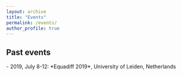 ```yaml
---
layout: archive
title: "Events"
permalink: /events/
author_profile: true
---
```


<h2>Past events</h2>
 - 2019, July 8-12: *Equadiff 2019*, University of Leiden, Netherlands
